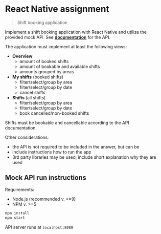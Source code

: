 # React Native assignment

> Shift booking application

Implement a shift booking application with React Native and utilize the provided mock API.
See __[documentation](api/README.md)__ for the API.

The application must implement at least the following views:

* __Overview__
  * amount of booked shifts
  * amount of bookable and available shifts
  * amounts grouped by areas
* __My shifts__ (booked shifts)
  * filter/select/group by area
  * filter/select/group by date
  * cancel shifts
* __Shifts__ (all shifts)
  * filter/select/group by area
  * filter/select/group by date
  * book cancelled/non-booked shifts

Shifts must be bookable and cancellable according to the API documentation.

Other considerations:

* the API is not required to be included in the answer, but can be
* include instructions how to run the app
* 3rd party libraries may be used; include short explanation why they are used


## Mock API run instructions

Requirements:

* Node.js (recommended v. >=9)
* NPM v. >=5

```bash
npm install
npm start
```

API server runs at `localhost:8080`
